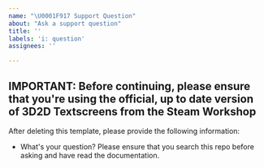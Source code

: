 ```yaml
---
name: "\U0001F917 Support Question"
about: "Ask a support question"
title: ''
labels: 'i: question'
assignees: ''

---
```


**IMPORTANT:** Before continuing, please ensure that you're using the official, up to date version of 3D2D Textscreens from the Steam Workshop
----------------------------------------------------------------------------
After deleting this template, please provide the following information:
* What's your question? Please ensure that you search this repo before asking and have read the documentation.